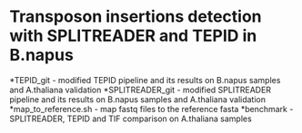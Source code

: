 # Transposon insertions detection with SPLITREADER and TEPID in B.napus

*TEPID_git - modified TEPID pipeline and its results on B.napus samples and A.thaliana validation
*SPLITREADER_git - modified SPLITREADER pipeline and its results on B.napus samples and A.thaliana validation
*map_to_reference.sh - map fastq files to the reference fasta
*benchmark - SPLITREADER, TEPID and TIF comparison on A.thaliana samples
